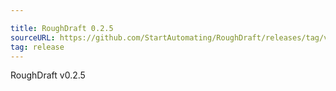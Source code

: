 ```yaml
---

title: RoughDraft 0.2.5
sourceURL: https://github.com/StartAutomating/RoughDraft/releases/tag/v0.2.5
tag: release
---
```

RoughDraft v0.2.5
